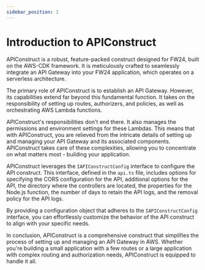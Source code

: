 ```yaml
---
sidebar_position: 1
---
```


# Introduction to APIConstruct

APIConstruct is a robust, feature-packed construct designed for FW24, built on the AWS-CDK framework. It is meticulously crafted to seamlessly integrate an API Gateway into your FW24 application, which operates on a serverless architecture.

The primary role of APIConstruct is to establish an API Gateway. However, its capabilities extend far beyond this fundamental function. It takes on the responsibility of setting up routes, authorizers, and policies, as well as orchestrating AWS Lambda functions.

APIConstruct's responsibilities don't end there. It also manages the permissions and environment settings for these Lambdas. This means that with APIConstruct, you are relieved from the intricate details of setting up and managing your API Gateway and its associated components. APIConstruct takes care of these complexities, allowing you to concentrate on what matters most - building your application.

APIConstruct leverages the `IAPIConstructConfig` interface to configure the API construct. This interface, defined in the `api.ts` file, includes options for specifying the CORS configuration for the API, additional options for the API, the directory where the controllers are located, the properties for the Node.js function, the number of days to retain the API logs, and the removal policy for the API logs.

By providing a configuration object that adheres to the `IAPIConstructConfig` interface, you can effortlessly customize the behavior of the API construct to align with your specific needs.

In conclusion, APIConstruct is a comprehensive construct that simplifies the process of setting up and managing an API Gateway in AWS. Whether you're building a small application with a few routes or a large application with complex routing and authorization needs, APIConstruct is equipped to handle it all.
